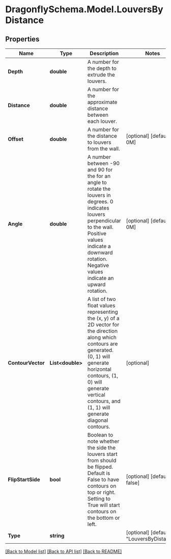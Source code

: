 
# DragonflySchema.Model.LouversByDistance

## Properties

Name | Type | Description | Notes
------------ | ------------- | ------------- | -------------
**Depth** | **double** | A number for the depth to extrude the louvers. | 
**Distance** | **double** | A number for the approximate distance between each louver. | 
**Offset** | **double** | A number for the distance to louvers from the wall. | [optional] [default to 0M]
**Angle** | **double** | A number between -90 and 90 for the for an angle to rotate the louvers in degrees. 0 indicates louvers perpendicular to the wall. Positive values indicate a downward rotation. Negative values indicate an upward rotation. | [optional] [default to 0M]
**ContourVector** | **List&lt;double&gt;** | A list of two float values representing the (x, y) of a 2D vector for the direction along which contours are generated. (0, 1) will generate horizontal contours, (1, 0) will generate vertical contours, and (1, 1) will generate diagonal contours. | [optional] 
**FlipStartSide** | **bool** | Boolean to note whether the side the louvers start from should be flipped. Default is False to have contours on top or right. Setting to True will start contours on the bottom or left. | [optional] [default to false]
**Type** | **string** |  | [optional] [default to "LouversByDistance"]

[[Back to Model list]](../README.md#documentation-for-models)
[[Back to API list]](../README.md#documentation-for-api-endpoints)
[[Back to README]](../README.md)

